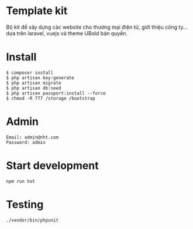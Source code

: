 # Template kit

Bộ kit để xây dựng các website cho thương mại điện tử, giới thiệu công ty... dựa trên laravel, vuejs và theme UBold bản quyền.

# Install

```
$ composer install
$ php artisan key:generate
$ php artisan migrate
$ php artisan db:seed
$ php artisan passport:install --force
$ chmod -R 777 /storage /bootstrap
```

# Admin

```
Email: admin@nht.com
Password: admin
```

# Start development

`npm run hot`

# Testing

`./vendor/bin/phpunit`
